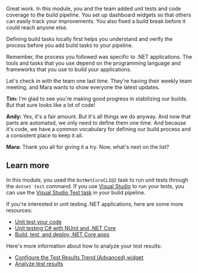 Great work. In this module, you and the team added unit tests and code coverage to the build pipeline. You set up dashboard widgets so that others can easily track your improvements. You also fixed a build break before it could reach anyone else.

Defining build tasks locally first helps you understand and verify the process before you add build tasks to your pipeline.

Remember, the process you followed was specific to .NET applications. The tools and tasks that you use depend on the programming language and frameworks that you use to build your applications.

Let's check in with the team one last time. They're having their weekly team meeting, and Mara wants to show everyone the latest updates.

**Tim:** I'm glad to see you're making good progress in stabilizing our builds. But that sure looks like a lot of code!

**Andy:** Yes, it's a fair amount. But it's all things we do anyway. And now that parts are automated, we only need to define them one time. And because it's code, we have a common vocabulary for defining our build process and a consistent place to keep it all.

**Mara:** Thank you all for giving it a try. Now, what's next on the list?

## Learn more

In this module, you used the `DotNetCoreCLI@2` task to run unit tests through the `dotnet test` command. If you use [Visual Studio](/visualstudio/test/getting-started-with-unit-testing?azure-portal=true) to run your tests, you can use the [Visual Studio Test task](/azure/devops/pipelines/tasks/test/vstest?azure-portal=true) in your build pipeline.

If you're interested in unit testing .NET applications, here are some more resources:

* [Unit test your code](/visualstudio/test/unit-test-your-code?azure-portal=true)
* [Unit testing C# with NUnit and .NET Core](/dotnet/core/testing/unit-testing-with-nunit?azure-portal=true)
* [Build, test, and deploy .NET Core apps](/azure/devops/pipelines/ecosystems/dotnet-core?azure-portal=true)

Here's more information about how to analyze your test results:

* [Configure the Test Results Trend (Advanced) widget](/azure/devops/report/dashboards/configure-test-results-trend?azure-portal=true)
* [Analyze test results](/azure/devops/pipelines/test/test-analytics?azure-portal=true)
